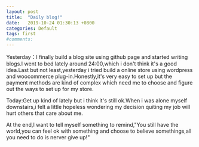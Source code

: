 ```yaml
---
layout: post
title:  "Daily blog!"
date:   2019-10-24 01:30:13 +0800
categories: Default
tags: first
#comments: 
---
```

Yesterday：I finally build a blog site using github page and started writing blogs.I went to bed lately around 24:00,which i don't think it's a good idea.Last but not least,yesterday i tried build a online store using wordpress and woocommerce plug-in.Honestly,it's very easy to set up but the payment methods are kind of complex which need me to choose and figure out the ways to set up for my store.

Today:Get up kind of lately but i think it's still ok.When i was alone myself downstairs,i felt a little hopeless wondering my decision quiting my job will hurt others that care about me.

At the end,I want to tell myself something to remind,"You still have the world,you can feel ok with something and choose to believe somethings,all you need to do is nerver give up!"

